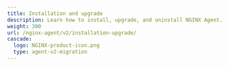 ```yaml
---
title: Installation and upgrade
description: Learn how to install, upgrade, and uninstall NGINX Agent.
weight: 300
url: /nginx-agent/v2/installation-upgrade/
cascade:
  logo: NGINX-product-icon.png
  type: agent-v2-migration
---
```

